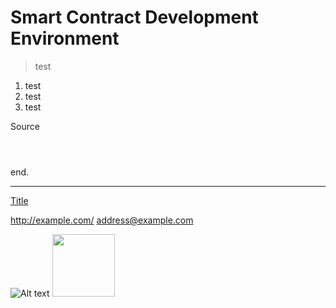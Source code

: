 # Smart Contract Development Environment

> test 

1. test 
2. test 
3. test 

Source
<pre><code>
	<?
    phpinfo();
    ?>
</code></pre>
end.

---------------------------------------

[Title](http://example.com/)

<http://example.com/>
<address@example.com>

![Alt text](https://camo.githubusercontent.com/202c9ae1d457d6109be6c4cf13db9cac5fd708a6/687474703a2f2f6366696c65362e75662e746973746f72792e636f6d2f696d6167652f32343236453634363534334339423435333243374230 "Optional title")
<img src="https://camo.githubusercontent.com/202c9ae1d457d6109be6c4cf13db9cac5fd708a6/687474703a2f2f6366696c65362e75662e746973746f72792e636f6d2f696d6167652f32343236453634363534334339423435333243374230" width="100px" height="100px"></img>